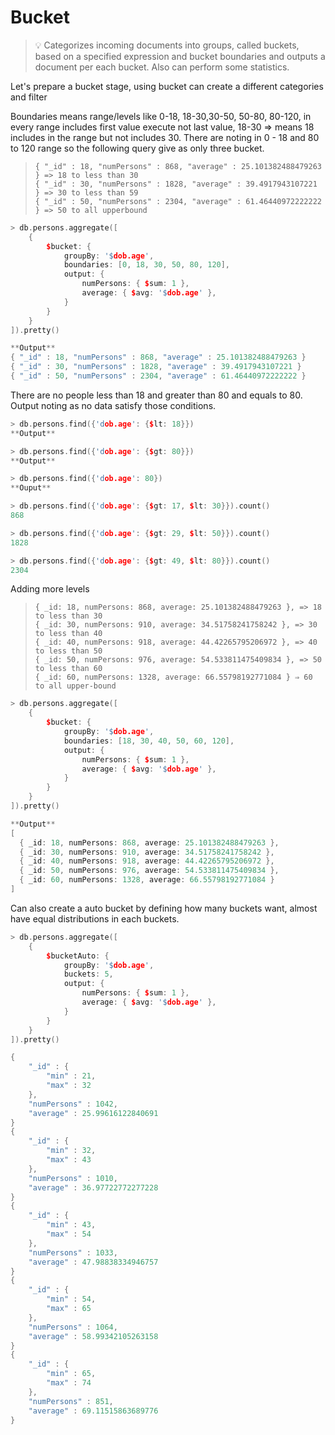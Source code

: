 # Bucket


>💡 Categorizes incoming documents into groups, called buckets, based on a specified expression and bucket boundaries and outputs a document per each bucket. Also can perform some statistics.


Let's prepare a bucket stage, using bucket can create a different categories and filter

Boundaries means range/levels like 0-18, 18-30,30-50, 50-80, 80-120, in every range includes first value execute not last value, 18-30 ⇒ means 18 includes in the range but not includes 30. There are noting in 0 - 18 and 80 to 120 range so the following query give as only three bucket.

> `{ "_id" : 18, "numPersons" : 868, "average" : 25.101382488479263 } => 18 to less than 30` <br/>
> `{ "_id" : 30, "numPersons" : 1828, "average" : 39.4917943107221 } => 30 to less than 59` <br/>
> `{ "_id" : 50, "numPersons" : 2304, "average" : 61.46440972222222 } => 50 to all upperbound`

```cpp
> db.persons.aggregate([
    {
        $bucket: {
            groupBy: '$dob.age',
            boundaries: [0, 18, 30, 50, 80, 120],
            output: {
                numPersons: { $sum: 1 },
                average: { $avg: '$dob.age' },
            }
        }
    }
]).pretty()

**Output**
{ "_id" : 18, "numPersons" : 868, "average" : 25.101382488479263 } 
{ "_id" : 30, "numPersons" : 1828, "average" : 39.4917943107221 }
{ "_id" : 50, "numPersons" : 2304, "average" : 61.46440972222222 }
```

There are no people less than 18 and greater than 80 and equals to 80. Output noting as no data satisfy those conditions.

```cpp
> db.persons.find({'dob.age': {$lt: 18}})
**Output**

> db.persons.find({'dob.age': {$gt: 80}})
**Output**

> db.persons.find({'dob.age': 80})
**Ouput**
```

```cpp
> db.persons.find({'dob.age': {$gt: 17, $lt: 30}}).count()
868

> db.persons.find({'dob.age': {$gt: 29, $lt: 50}}).count()
1828 

> db.persons.find({'dob.age': {$gt: 49, $lt: 80}}).count()
2304
```

Adding more levels

> `{ _id: 18, numPersons: 868, average: 25.101382488479263 }, => 18 to less than 30`<br/>
> `{ _id: 30, numPersons: 910, average: 34.51758241758242 }, => 30 to less than 40`<br/>
> `{ _id: 40, numPersons: 918, average: 44.42265795206972 }, => 40 to less than 50`<br/>
> `{ _id: 50, numPersons: 976, average: 54.533811475409834 }, => 50 to less than 60`<br/>
> `{ _id: 60, numPersons: 1328, average: 66.55798192771084 } ⇒ 60 to all upper-bound`

```cpp
> db.persons.aggregate([
    {
        $bucket: {
            groupBy: '$dob.age',
            boundaries: [18, 30, 40, 50, 60, 120],
            output: {
                numPersons: { $sum: 1 },
                average: { $avg: '$dob.age' },
            }
        }
    }
]).pretty()

**Output**
[
  { _id: 18, numPersons: 868, average: 25.101382488479263 },
  { _id: 30, numPersons: 910, average: 34.51758241758242 },
  { _id: 40, numPersons: 918, average: 44.42265795206972 },
  { _id: 50, numPersons: 976, average: 54.533811475409834 },
  { _id: 60, numPersons: 1328, average: 66.55798192771084 }
]
```

Can also create a auto bucket by defining how many buckets want, almost have equal distributions in each buckets.

```cpp
> db.persons.aggregate([
    {
        $bucketAuto: {
            groupBy: '$dob.age',
            buckets: 5,
            output: {
                numPersons: { $sum: 1 },
                average: { $avg: '$dob.age' },
            }
        }
    }
]).pretty()

{
	"_id" : {
		"min" : 21,
		"max" : 32
	},
	"numPersons" : 1042,
	"average" : 25.99616122840691
}
{
	"_id" : {
		"min" : 32,
		"max" : 43
	},
	"numPersons" : 1010,
	"average" : 36.97722772277228
}
{
	"_id" : {
		"min" : 43,
		"max" : 54
	},
	"numPersons" : 1033,
	"average" : 47.98838334946757
}
{
	"_id" : {
		"min" : 54,
		"max" : 65
	},
	"numPersons" : 1064,
	"average" : 58.99342105263158
}
{
	"_id" : {
		"min" : 65,
		"max" : 74
	},
	"numPersons" : 851,
	"average" : 69.11515863689776
}
```